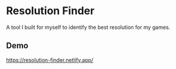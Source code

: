 # Resolution Finder

A tool I built for myself to identify the best resolution for my games.

## Demo
https://resolution-finder.netlify.app/
